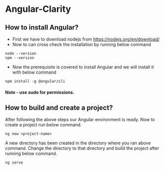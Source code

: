 # Angular-Clarity

## How to install Angular?
- First we have to download nodejs from https://nodejs.org/en/download/
- Now to can cross check the installation by running below command
```
node --version
npm --version
```
- Now the prerequisite is covered to install Angular and we will install it with below command
```
npm install -g @angular/cli
```
#### Note - use sudo for permissions.

## How to build and create a project?
After following the above steps our Angular environment is ready. Now to create a project run below command.
```
ng new <project-name>
```
A new directory has been created in the directory where you ran above command. Change the directory to that directory and build the project after running below command.
```
ng serve
```
